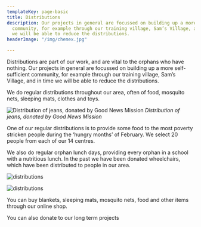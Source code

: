 ```yaml
---
templateKey: page-basic
title: Distributions
description: Our projects in general are focussed on building up a more self-sufficient
  community, for example through our training village, Sam’s Village, and in time
  we will be able to reduce the distributions.
headerImage: "/img/chemex.jpg"

---
```

Distributions are part of our work, and are vital to the orphans who have nothing. Our projects in general are focussed on building up a more self-sufficient community, for example through our training village, Sam’s Village, and in time we will be able to reduce the distributions.

We do regular distributions throughout our area, often of food, mosquito nets, sleeping mats, clothes and toys.

![Distribution of jeans, donated by Good News Mission](/img/distributions/01-Jeans-distribution-Good-News-Mission-Eric-Dec-2015-3.jpg)
_Distribution of jeans, donated by Good News Mission_

One of our regular distributions is to provide some food to the most poverty stricken people during the ‘hungry months’ of February. We select 20 people from each of our 14 centres.

We also do regular orphan lunch days, providing every orphan in a school with a nutritious lunch. In the past we have been donated wheelchairs, which have been distributed to people in our area.

![distributions](/img/distributions/02-499548a937bcacnv00061.jpg)

![distributions](/img/distributions/03-4995541229b84picture_4.jpg)

You can buy blankets, sleeping mats, mosquito nets, food and other items through our online shop.

You can also donate to our long term projects